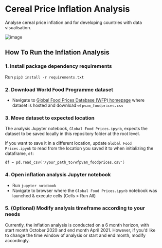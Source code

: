 # Cereal Price Inflation Analysis
Analyse cereal price inflation and for developing countries with data visualisation.

![image](https://user-images.githubusercontent.com/78884789/121784143-8e7b6200-cbb2-11eb-971d-720b7b3f00e9.png)

## How To Run the Inflation Analysis

### 1. Install package dependency requirements

Run `pip3 install -r requirements.txt`

### 2. Download World Food Programme dataset
- Navigate to [Global Food Prices Database (WFP) homepage](https://data.humdata.org/dataset/wfp-food-prices) where dataset is hosted and download `wfpvam_foodprices.csv`

### 3. Move dataset to expected location
The analysis Jupyter notebook, `Global Food Prices.ipynb`, expects the dataset to be saved locally in this repository folder at the root level. 

If you want to save it in a different location, update `Global Food Prices.ipynb` to read from the location you saved it to when initializing the dataframe, `df`:

`df = pd.read_csv('/your_path_to/wfpvam_foodprices.csv')`

### 4. Open inflation analysis Jupyter notebook

- Run `jupyter notebook`
- Navigate to browser where the `Global Food Prices.ipynb` notebook was launched & execute cells (Cells > Run All)

### 5. (Optional) Modify analysis timeframe according to your needs
Currently, the inflation analysis is conducted on a 6 month horizon, with start month October 2020 and end month April 2021. However, if you'd like to change the time window of analysis or start and end month, modify accordingly.
